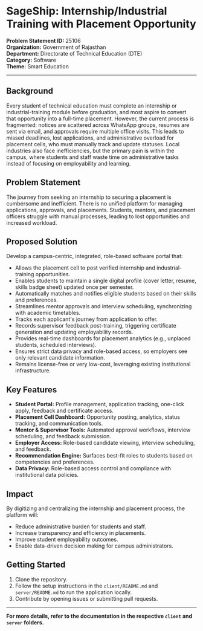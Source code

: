 # SageShip: Internship/Industrial Training with Placement Opportunity

**Problem Statement ID:** 25106  
**Organization:** Government of Rajasthan  
**Department:** Directorate of Technical Education (DTE)  
**Category:** Software  
**Theme:** Smart Education

---

## Background
Every student of technical education must complete an internship or industrial-training module before graduation, and most aspire to convert that opportunity into a full-time placement. However, the current process is fragmented: notices are scattered across WhatsApp groups, resumes are sent via email, and approvals require multiple office visits. This leads to missed deadlines, lost applications, and administrative overload for placement cells, who must manually track and update statuses. Local industries also face inefficiencies, but the primary pain is within the campus, where students and staff waste time on administrative tasks instead of focusing on employability and learning.

## Problem Statement
The journey from seeking an internship to securing a placement is cumbersome and inefficient. There is no unified platform for managing applications, approvals, and placements. Students, mentors, and placement officers struggle with manual processes, leading to lost opportunities and increased workload.

## Proposed Solution
Develop a campus-centric, integrated, role-based software portal that:
- Allows the placement cell to post verified internship and industrial-training opportunities.
- Enables students to maintain a single digital profile (cover letter, resume, skills badge sheet) updated once per semester.
- Automatically matches and notifies eligible students based on their skills and preferences.
- Streamlines mentor approvals and interview scheduling, synchronizing with academic timetables.
- Tracks each applicant's journey from application to offer.
- Records supervisor feedback post-training, triggering certificate generation and updating employability records.
- Provides real-time dashboards for placement analytics (e.g., unplaced students, scheduled interviews).
- Ensures strict data privacy and role-based access, so employers see only relevant candidate information.
- Remains license-free or very low-cost, leveraging existing institutional infrastructure.

## Key Features
- **Student Portal:** Profile management, application tracking, one-click apply, feedback and certificate access.
- **Placement Cell Dashboard:** Opportunity posting, analytics, status tracking, and communication tools.
- **Mentor & Supervisor Tools:** Automated approval workflows, interview scheduling, and feedback submission.
- **Employer Access:** Role-based candidate viewing, interview scheduling, and feedback.
- **Recommendation Engine:** Surfaces best-fit roles to students based on competencies and preferences.
- **Data Privacy:** Role-based access control and compliance with institutional data policies.

## Impact
By digitizing and centralizing the internship and placement process, the platform will:
- Reduce administrative burden for students and staff.
- Increase transparency and efficiency in placements.
- Improve student employability outcomes.
- Enable data-driven decision making for campus administrators.

## Getting Started
1. Clone the repository.
2. Follow the setup instructions in the `client/README.md` and `server/README.md` to run the application locally.
3. Contribute by opening issues or submitting pull requests.

---

**For more details, refer to the documentation in the respective `client` and `server` folders.**
